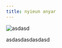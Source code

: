 ```yaml
---
title: nyieun anyar
---
```

![asdasd](/docs/.vuepress/dist/46696957_1726989367406535_7535787375171993600_n.jpg)

asdasdasdasdasd
